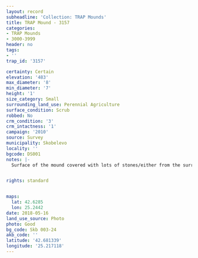 ```yaml
---
layout: record
subheadline: 'Collection: TRAP Mounds'
title: TRAP Mound - 3157
categories:
- TRAP Mounds
- 3000-3999
header: no
tags:
- ''
trap_id: '3157'

certainty: Certain
elevation: '483'
max_diameter: '8'
min_diameter: '7'
height: '1'
size_category: Small
surrounding_land_use: Perennial Agriculture
surface_condition: Scrub
robbed: No
crm_condition: '3'
crm_intactness: '1'
campaign: '2010'
source: Survey
municipality: Skobelevo
locality: ''
bgcode: DS001
notes: |-
  Surface of the mound covered with lots of stones/either from the surrounding pasture or from the mound.


rights: standard


maps:
  lat: 42.6285
  lon: 25.2442
date: 2018-05-16
land_use_source: Photo
photo: Good
bg_code: Skb 003-24
akb_code: ''
latitude: '42.681339'
longitude: '25.217118'
---
```

